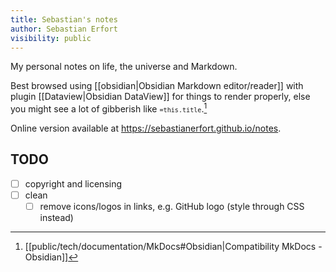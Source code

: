 ```yaml
---
title: Sebastian's notes
author: Sebastian Erfort
visibility: public
---
```


My personal notes on life, the universe and Markdown.

Best browsed using [[obsidian|Obsidian Markdown editor/reader]] with plugin [[Dataview|Obsidian DataView]] for things to render properly, else you might see a lot of gibberish like <code>`=this.title`</code>.[^1]

Online version available at <https://sebastianerfort.github.io/notes>.

[^1]: [[public/tech/documentation/MkDocs#Obsidian|Compatibility MkDocs - Obsidian]]

## TODO

- [ ] copyright and licensing
- [ ] clean
    - [ ] remove icons/logos in links, e.g. GitHub logo (style through CSS instead)